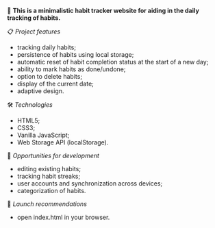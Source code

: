 📜 **This is a minimalistic habit tracker website for aiding in the daily tracking of habits.**

📋 _Project features_
- tracking daily habits;
- persistence of habits using local storage;
- automatic reset of habit completion status at the start of a new day;
- ability to mark habits as done/undone;
- option to delete habits;
- display of the current date;
- adaptive design.

🛠️ _Technologies_
- HTML5;
- CSS3;
- Vanilla JavaScript;
- Web Storage API (localStorage).
  
🔧 _Opportunities for development_
- editing existing habits;
- tracking habit streaks;
- user accounts and synchronization across devices;
- categorization of habits.
  
🚀 _Launch recommendations_
- open index.html in your browser.
